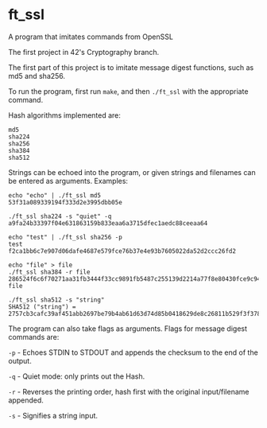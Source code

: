 # ft_ssl
A program that imitates commands from OpenSSL

The first project in 42's Cryptography branch.

The first part of this project is to imitate message digest functions, such as md5 and sha256.

To run the program, first run `make`, and then `./ft_ssl` with the appropriate command.

Hash algorithms implemented are:
```
md5
sha224
sha256
sha384
sha512
```
Strings can be echoed into the program, or given strings and filenames can be entered as arguments.
Examples:
```
echo "echo" | ./ft_ssl md5
53f31a089339194f333d2e3995dbb05e
```
```
./ft_ssl sha224 -s "quiet" -q
a9fa24b33397f04e631863159b833eaa6a3715dfec1aedc88ceeaa64
```

```
echo "test" | ./ft_ssl sha256 -p
test
f2ca1bb6c7e907d06dafe4687e579fce76b37e4e93b7605022da52d2ccc26fd2
```
```
echo "file" > file
./ft_ssl sha384 -r file
286524f6c6f70271aa31fb3444f33cc9891fb5487c255139d2214a77f8e80430fce9c949815cb621c996a6d56b3a39e7 file
```
```
./ft_ssl sha512 -s "string"
SHA512 ("string") = 2757cb3cafc39af451abb2697be79b4ab61d63d74d85b0418629de8c26811b529f3f3780d0150063ff55a2beee74c4ec102a2a2731a1f1f7f10d473ad18a6a87
```

The program can also take flags as arguments.  Flags for message digest commands are:

`-p` - Echoes STDIN to STDOUT and appends the checksum to the end of the output.

`-q` - Quiet mode: only prints out the Hash.

`-r` - Reverses the printing order, hash first with the original input/filename appended.

`-s` - Signifies a string input.
